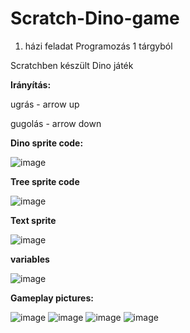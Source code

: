 # Scratch-Dino-game

1. házi feladat Programozás 1 tárgyból

Scratchben készült Dino játék 

**Irányítás:**

ugrás - arrow up

gugolás - arrow down

**Dino sprite code:**

![image](https://user-images.githubusercontent.com/46202519/153712369-1ca8d98b-b8a9-4797-9be5-9211de1a0124.png)

**Tree sprite code**

![image](https://user-images.githubusercontent.com/46202519/153712407-d2704c4c-31d7-4a43-80aa-104839fd3a59.png)


**Text sprite**

![image](https://user-images.githubusercontent.com/46202519/153712418-1e8e9a15-8eda-4ea3-9f7d-1fb4d15840e4.png)

**variables**

![image](https://user-images.githubusercontent.com/46202519/153712427-6aa3079f-f126-4b2b-abf4-31a862370550.png)


**Gameplay pictures:**

![image](https://user-images.githubusercontent.com/46202519/153712459-c66e45be-4476-474a-9a97-30813dd4bce4.png)
![image](https://user-images.githubusercontent.com/46202519/153712476-d860dd53-ad0c-4208-8594-958b05559fad.png)
![image](https://user-images.githubusercontent.com/46202519/153712485-3a0a4a73-8998-4002-a7e2-3ea028e5c762.png)
![image](https://user-images.githubusercontent.com/46202519/153712496-b39b0bc0-6ef7-4a54-9ac7-7ac9812e5f0f.png)
